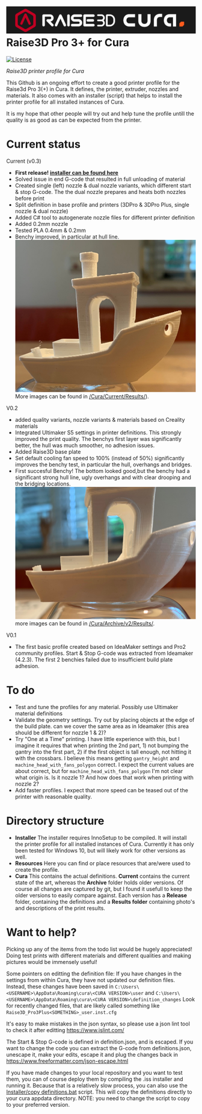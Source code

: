 ![ArduinoLog logo](/Resources/logo.png?raw=true )
Raise3D Pro 3+ for Cura
====================
[![License](https://img.shields.io/badge/license-MIT%20License-blue.svg)](http://doge.mit-license.org)

*Raise3D printer profile for Cura*

This Github is an ongoing effort to create a good printer profile for the Raise3d Pro 3(+) in Cura. It defines, the printer, extruder, nozzles and materials. It also comes with an installer (script) that helps to install the printer profile for all installed instances of Cura. 

It is my hope that other people will try out and help tune the profile untill the quality is as good as can be expected from the printer.

# Current status
Current (v0.3)
* **First release!  [installer can be found here](https://github.com/thijse/Raise3DPro3PlusforCura/releases/tag/Pre-release)**
* Solved issue in end G-code that resulted in full unloading of material
* Created single (left) nozzle & dual nozzle variants, which different start & stop G-code. The the dual nozzle prepares and heats both nozzles before print
* Split definition in base profile and printers (3DPro & 3DPro Plus, single nozzle & dual nozzle) 
* Added C# tool to autogenerate nozzle files for different printer definition
* Added 0.2mm nozzle
* Tested PLA 0.4mm & 0.2mm
* Benchy improved, in particular at hull line.
![Benchy hull line_current](/Cura/Current/Results/IMG_1443.JPG)
More images can be found in [/Cura/Current/Results/](/Cura/Current/Results/)).


V0.2
* added quality variants, nozzle variants & materials based on Creality materials
* Integrated Ultimaker S5 settings in printer definitions. This strongly improved the print quality. The benchys first layer was significantly better, the hull was much smoother, no adhesion issues. 
* Added Raise3D base plate
* Set default cooling fan speed to 100% (instead of 50%) significantly improves the benchy test, in particular the hull, overhangs and bridges. 
* First succesful Benchy! The bottom looked good,but the benchy had a significant strong  hull line, ugly overhangs and with clear drooping and the bridging locations.
![Benchy hull line](/Cura/Archive/v2/Results/IMG_1433.JPG)
more images can be found in [/Cura/Archive/v2/Results/](/Cura/Archive/v2/Results/).

V0.1
* The first basic profile created based on IdeaMaker settings and Pro2 community profiles. Start & Stop G-code was extracted from Ideamaker (4.2.3). The first 2 benchies failed due to insufficient build plate adhesion. 


# To do
* Test and tune the profiles for any material. Possibly use Ultimaker material definitions
* Validate the geometry settings. Try out by placing objects at the edge of the build plate. can we cover the same area as in Ideamaker (this area should be different for nozzle 1 & 2)?
* Try "One at a Time" printing. I have little experience with this, but I imagine it requires that when printing the 2nd part, 1) not bumping the gantry into the first part, 2) if the first object is tall enough,  not hitting it with the crossbars. I believe this means getting `gantry_height` and `machine_head_with_fans_polygon` correct. I expect the current values are about correct, but for `machine_head_with_fans_polygon` I'm not clear what origin is. Is it nozzle 1? And how does that work when printing with nozzle 2?
* Add faster profiles. I expect that more speed can be teased out of the printer with reasonable quality.

# Directory structure
* **Installer**
The installer requires InnoSetup to be compiled. It will  install the printer profile for all installed instances of Cura. Currently it has only been tested for Windows 10, but will likely work for other versions as well.  
* **Resources**
Here you can find or place resources that are/were used to create the profile. 
* **Cura**
This contains the actual definitions. **Current** contains the current state of the art, whereas the **Archive** folder holds older versions. Of course all changes are captured by git, but I found it usefull to keep the older versions to easily compare against. Each version has a **Release** folder, containing the definitions and a **Results folder** containing photo's and descriptions of the print results.

# Want to help?
Picking up any of the items from the todo list would be hugely appreciated! Doing test prints with different materials and different qualities and making pictures would be immensely useful!

Some pointers on editting the definition file:
If you have changes in the settings from within Cura, they have not updated our definition files. Instead, these changes have been saved in 
`C:\Users\<USERNAME>\AppData\Roaming\cura\<CURA VERSION>\user` and `C:\Users\<USERNAME>\AppData\Roaming\cura\<CURA VERSION>\definition_changes`
Look for recently changed files, that are likely called something like `Raise3D_Pro3Plus<SOMETHING>_user.inst.cfg`

It's easy to make mistakes in the json syntax, so please use a json lint tool to check it after editting
https://www.jslint.com/

The Start & Stop G-code is defined in definition.json, and is escaped. If you want to change the code you can extract the G-code from definitions.json, unescape it, make your edits, escape it and plug the changes back in
https://www.freeformatter.com/json-escape.html

If you have made changes to your local repository and you want to test them, you can of course deploy them by compiling the .iss installer and running it. Because that is a relatively slow process, you can also use the [Installer/copy definitions.bat](/Installer/copy%20definitions.bat) script. This will copy the definitions directly to your cura appdata directory. NOTE: you need to change the script to copy to your preferred version. 
